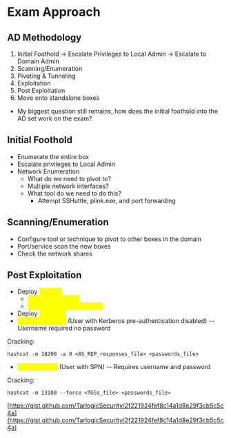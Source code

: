 # Exam Approach

## AD Methodology

1. Initial Foothold -> Escalate Privileges to Local Admin -> Escalate to Domain Admin
2. Scanning/Enumeration
3. Pivoting & Tunneling
4. Exploitation
5. Post Exploitation&#x20;
6. Move onto standalone boxes

* My biggest question still remains, how does the initial foothold into the AD set work on the exam?

## Initial Foothold

* Enumerate the entire box
* Escalate privileges to Local Admin
* Network Enumeration
  * What do we need to pivot to?
  * Multiple network interfaces?
  * What tool do we need to do this?
    * Attempt SSHuttle, plink.exe, and port forwarding

## Scanning/Enumeration

* Configure tool or technique to pivot to other boxes in the domain
* Port/service scan the new boxes
* Check the network shares

## Post Exploitation

* Deploy <mark style="color:yellow;">ADPeas</mark>
  * <mark style="color:yellow;">Go through slowly</mark>
  * <mark style="color:yellow;">Hash? Crack with Hashcat</mark>
* Deploy <mark style="color:yellow;">WinPEAS</mark>
* <mark style="color:yellow;">AS-REP Roasting</mark> (User with Kerberos pre-authentication disabled) -- Username required no password

Cracking:

```
hashcat -m 18200 -a 0 <AS_REP_responses_file> <passwords_file>
```

* <mark style="color:yellow;">Kerberoasting</mark> (User with SPN) -- Requires username and password

Cracking:

```
hashcat -m 13100 --force <TGSs_file> <passwords_file>
```

[https://gist.github.com/TarlogicSecurity/2f221924fef8c14a1d8e29f3cb5c5c4a](https://gist.github.com/TarlogicSecurity/2f221924fef8c14a1d8e29f3cb5c5c4a)

